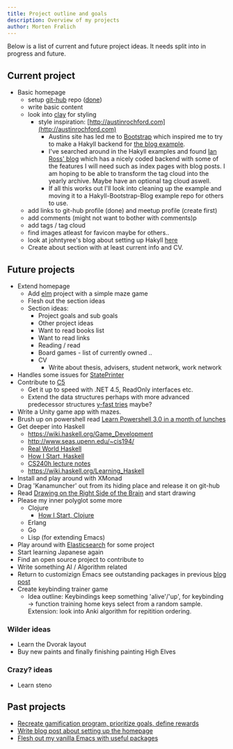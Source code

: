 ```yaml
---
title: Project outline and goals
description: Overview of my projects
author: Morten Frølich
---
```


Below is a list of current and future project ideas. It needs split into in progress and future.

## Current project ##
* Basic homepage 
    * setup [git-hub](http://www.github.com) repo ([done](https://github.com/mortenfroelich/morten.unlooping.dk))
    * write basic content
    * look into [clay](http://fvisser.nl/clay/) for styling
        * style inspiration: [http://austinrochford.com](http://austinrochford.com)
            * Austins site has led me to [Bootstrap](http://getbootstrap.com/) which inspired me to try to make a Hakyll backend for [the blog example](http://getbootstrap.com/examples/blog/).
            * I've searched around in the Hakyll examples and found [Ian Ross' blog](http://www.skybluetrades.net/) which has a nicely coded backend with some of the features I will need such as index pages with blog posts. I am hoping to be able to transform the tag cloud into the yearly archive. Maybe have an optional tag cloud aswell.
            * If all this works out I'll look into cleaning up the example and moving it to a Hakyll-Bootstrap-Blog example repo for others to use.
    * add links to git-hub profile (done) and meetup profile (create first)
    * add comments (might not want to bother with comments)p
    * add tags / tag cloud
	* find images atleast for favicon maybe for others..
    * look at johntyree's blog about setting up Hakyll [here](https://github.com/johntyree/blag/blob/master/posts/2013-01-28-getting-started-with-hakyll.md)
    * Create about section with at least current info and CV.

## Future projects ##
* Extend homepage
    * Add [elm](http://www.elm.org) project with a simple maze game
    * Flesh out the section ideas
    * Section ideas:
        * Project goals and sub goals
        * Other project ideas
        * Want to read books list
        * Want to read links
        * Reading / read
        * Board games - list of currently owned ..
        * CV
            * Write about thesis, advisers, student network, work network
* Handles some issues for [StatePrinter](https://github.com/kbilsted/StatePrinter)
* Contribute to [C5](https://github.com/sestoft/C5/) 
    * Get it up to speed with .NET 4.5, ReadOnly interfaces etc.
    * Extend the data structures perhaps with more advanced predecessor structures [y-fast tries](http://en.wikipedia.org/wiki/Y-fast_trie) maybe?
* Write a Unity game app with mazes.
* Brush up on powershell read [Learn Powershell 3.0 in a month of lunches](http://morelunches.com)
* Get deeper into Haskell
    * <https://wiki.haskell.org/Game_Development>
    * <http://www.seas.upenn.edu/~cis194/>
    * [Real World Haskell](http://book.realworldhaskell.org/read/)
    * [How I Start, Haskell](https://howistart.org/posts/haskell/1)
    * [CS240h lecture notes](http://www.scs.stanford.edu/11au-cs240h/notes/)
    * <https://wiki.haskell.org/Learning_Haskell>
* Install and play around with XMonad
* Drag 'Kanamuncher' out from its hiding place and release it on git-hub
* Read [Drawing on the Right Side of the Brain](http://www.drawright.com) and start drawing
* Please my inner polyglot some more
    * Clojure
        * [How I Start, Clojure](https://howistart.org/posts/clojure/1)
    * Erlang
    * Go
	* Lisp (for extending Emacs)
* Play around with [Elasticsearch](http://www.elastic.co) for some project
* Start learning Japanese again
* Find an open source project to contribute to
* Write something AI / Algorithm related
* Return to customizign Emacs see outstanding packages in previous [blog post](posts/2015-04-23-emacs.html)
* Create keybinding trainer game
    * Idea outline: Keybindings keep something 'alive'/'up', for keybinding -> function training home keys select from a random sample. Extension: look into Anki algorithm for repitition ordering.

### Wilder ideas ###
* Learn the Dvorak layout
* Buy new paints and finally finishing painting High Elves

### Crazy? ideas ###
* Learn steno

## Past projects  ##
* [Recreate gamification program, prioritize goals, define rewards](posts/2015-04-21-project_gamification.html)
* [Write blog post about setting up the homepage](posts/2015-04-20-up_and_running.html)
* [Flesh out my vanilla Emacs with useful packages](posts/2015-04-23-emacs.html)
